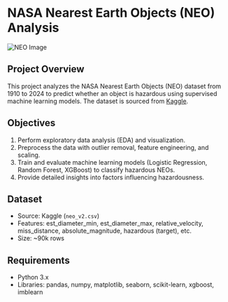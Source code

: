 # NASA Nearest Earth Objects (NEO) Analysis

![NEO Image](https://encrypted-tbn0.gstatic.com/images?q=tbn:ANd9GcTS7MGeTtUIacMoMQC4tJ8vJtO5WLhm6DN_dP6TWVzGdYdFpBJZwHhFSPgplKoChARyU_o&usqp=CAU)

## Project Overview
This project analyzes the NASA Nearest Earth Objects (NEO) dataset from 1910 to 2024 to predict whether an object is hazardous using supervised machine learning models. The dataset is sourced from [Kaggle](https://www.kaggle.com/datasets/ivansher/nasa-nearest-earth-objects-1910-2024/data).

## Objectives
1. Perform exploratory data analysis (EDA) and visualization.
2. Preprocess the data with outlier removal, feature engineering, and scaling.
3. Train and evaluate machine learning models (Logistic Regression, Random Forest, XGBoost) to classify hazardous NEOs.
4. Provide detailed insights into factors influencing hazardousness.

## Dataset
- Source: Kaggle (`neo_v2.csv`)
- Features: est_diameter_min, est_diameter_max, relative_velocity, miss_distance, absolute_magnitude, hazardous (target), etc.
- Size: ~90k rows

## Requirements
- Python 3.x
- Libraries: pandas, numpy, matplotlib, seaborn, scikit-learn, xgboost, imblearn
